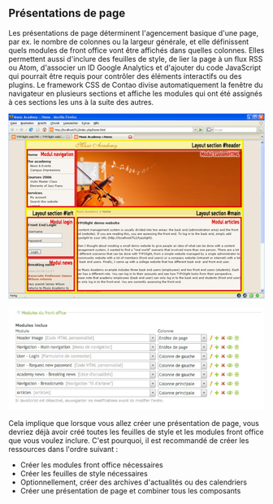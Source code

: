 ## Présentations de page

Les présentations de page déterminent l'agencement basique d'une page, par ex. 
le nombre de colonnes ou la largeur générale, et elle définissent quels modules 
de front office vont être affichés dans quelles colonnes. Elles permettent aussi 
d'inclure des feuilles de style, de lier la page à un flux RSS ou Atom, 
d'associer un ID Google Analytics et d'ajouter du code JavaScript qui pourrait 
être requis pour contrôler des éléments interactifs ou des plugins. Le framework 
CSS de Contao divise automatiquement la fenêtre du navigateur en plusieurs 
sections et affiche les modules qui ont été assignés à ces sections les uns à 
la suite des autres.

![](images/front-end-structure.jpg)

![](images/modules-front-office.jpg)

Cela implique que lorsque vous allez créer une présentation de page, vous devriez 
déjà avoir créé toutes les feuilles de style et les modules front office que vous 
voulez inclure. C'est pourquoi, il est recommandé de créer les ressources dans 
l'ordre suivant :

* Créer les modules front office nécessaires
* Créer les feuilles de style nécessaires
* Optionnellement, créer des archives d'actualités ou des calendriers
* Créer une présentation de page et combiner tous les composants

